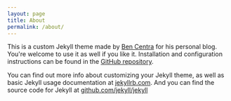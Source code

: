 ```yaml
---
layout: page
title: About
permalink: /about/
---
```


This is a custom Jekyll theme made by [Ben Centra](http://bencentra.com) for his personal blog. You're welcome to use it as well if you like it. Installation and configuration instructions can be found in the [GitHub repository](https://github.com/bencentra/centrarium).

You can find out more info about customizing your Jekyll theme, as well as basic Jekyll usage documentation at [jekyllrb.com](http://jekyllrb.com/). And you can find the source code for Jekyll at [github.com/jekyll/jekyll](https://github.com/jekyll/jekyll)
